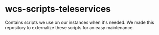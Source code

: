 # wcs-scripts-teleservices

Contains scripts we use on our instances when it's needed. We made this repository to externalize these scripts for an easy maintenance. 
